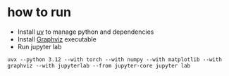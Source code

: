 # how to run

- Install [uv](https://docs.astral.sh/uv/) to manage python and dependencies
- Install [Graphviz](https://graphviz.org/#download) executable 
- Run jupyter lab
```
uvx --python 3.12 --with torch --with numpy --with matplotlib --with graphviz --with jupyterlab --from jupyter-core jupyter lab
```
